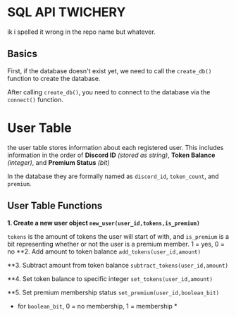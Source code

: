 # SQL API TWICHERY
ik i spelled it wrong in the repo name but whatever.

## Basics
First, if the database doesn't exist yet, we need to call the ```create_db()``` function to create the database.

After calling ```create_db()```, you need to connect to the database via the ```connect()``` function.

# User Table
the user table stores information about each registered user. This includes information in the order of **Discord ID** *(stored as string)*, **Token Balance** *(integer)*, and **Premium Status** *(bit)*

In the database they are formally named as ```discord_id```, ```token_count```, and ```premium```.

## User Table Functions
**1. Create a new user object `new_user(user_id,tokens,is_premium)`**

```tokens``` is the amount of tokens the user will start of with, and ```is_premium``` is a bit representing whether or not the user is a premium member. 1 = yes, 0 = no
**2. Add amount to token balance `add_tokens(user_id,amount)`

**3. Subtract amount from token balance `subtract_tokens(user_id,amount)`

**4. Set token balance to specific integer `set_tokens(user_id,amount)`

**5. Set premium membership status `set_premium(user_id,boolean_bit)` 
* for `boolean_bit`, 0 = no membership, 1 = membership *
